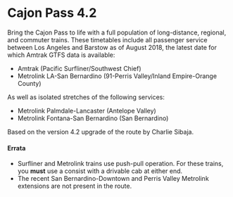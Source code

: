 # Cajon Pass 4.2

Bring the Cajon Pass to life with a full population of long-distance, regional,
and commuter trains. These timetables include all passenger service between Los
Angeles and Barstow as of August 2018, the latest date for which Amtrak GTFS data
is available:

* Amtrak (Pacific Surfliner/Southwest Chief)
* Metrolink LA-San Bernardino (91-Perris Valley/Inland Empire-Orange County)

As well as isolated stretches of the following services:

* Metrolink Palmdale-Lancaster (Antelope Valley)
* Metrolink Fontana-San Bernardino (San Bernardino)

Based on the version 4.2 upgrade of the route by Charlie Sibaja.

#### Errata

* Surfliner and Metrolink trains use push-pull operation. For these trains, you
  **must** use a consist with a drivable cab at either end.
* The recent San Bernardino-Downtown and Perris Valley Metrolink extensions are
  not present in the route.
